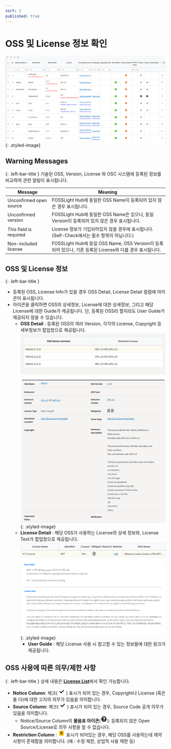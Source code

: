 ```yaml
---
sort: 2
published: true
---
```


# OSS 및 License 정보 확인  
![oss_table](images/2_self_check_oss_table.png){: .styled-image} 

## Warning Messages
{: .left-bar-title }
기술된 OSS, Version, License 와 OSC 시스템에 등록된 정보를 비교하여 관련 알림이 표시됩니다.  

| Message | Meaning |
|------|-----|
| Unconfirmed open source | FOSSLight Hub에 동일한 OSS Name이 등록되어 있지 않은 경우 표시됩니다. |
| Unconfirmed version | FOSSLight Hub에 동일한 OSS Name은 있으나, 동일 Version이 등록되어 있지 않은 경우 표시됩니다. |
| This field is required | License 정보가 기입되어있지 않을 경우에 표시됩니다. <br>(Self-Check에서는 필수 항목이 아닙니다.) |
| Non-included license | FOSSLight Hub에 동일 OSS Name, OSS Version이 등록되어 있으나, 기존 등록된 License와 다를 경우 표시됩니다. |


## OSS 및 License 정보
{: .left-bar-title }
- 등록된 OSS, License Info가 있을 경우 OSS Detail, License Detail 컬럼에 아이콘이 표시됩니다.   
- 아이콘을 클릭하면 OSS의 상세정보, License에 대한 상세정보, 그리고 해당 License에 대한 Guide가 제공됩니다. 단, 등록된 OSS라 할지라도 User Guide가 제공되지 않을 수 있습니다.
    - **OSS Detail** : 등록된 OSS의 여러 Version, 각각의 License, Copyright 등 세부정보가 팝업창으로 제공됩니다.  
      ![selfcheck_oss_detail](images/2_self_check_oss_detail.png){: .styled-image}    
    - **License Detail** : 해당 OSS가 사용하는 License의 상세 정보와, License Text가 팝업창으로 제공됩니다.
      ![selfcheck_license_detail](images/2_self_check_license_detail.png){: .styled-image}   
        - **User Guide** : 해당 License 사용 시 참고할 수 있는 정보들에 대한 링크가 제공됩니다.


## OSS 사용에 따른 의무/제한 사항
{: .left-bar-title }
상세 내용은 [**License List**](2_license.md)에서 확인 가능합니다.  
- **Notice Column**: 체크(![ObligationCheck](images/check_icon.png)) 표시가 되어 있는 경우, 
  Copyright나 License (혹은 둘 다)에 대한 고지의 의무가 있음을 의미합니다.
- **Source Column**: 체크(![ObligationCheck](images/check_icon.png)) 표시가 되어 있는 경우,
  Source Code 공개 의무가 있음을 의미합니다.
  - Notice/Source Column의 **물음표 아이콘**(<img src="images/2_self_check_unclear_icon.png" width="20" height="20" />): 
    등록되지 않은 Open Source/License로 의무 사항을 알 수 없습니다.
- **Restriction Column** : ![RestrictionIcon](images/restriction_icon.png) 표시가 되어있는 경우, 
  해당 OSS를 사용하는데 제약사항이 존재함을 의미합니다. (예 : 수정 제한, 상업적 사용 제한 등)